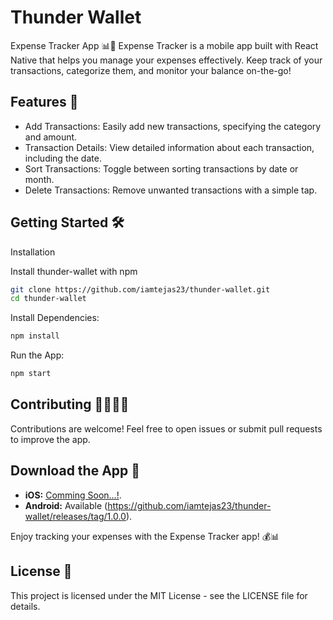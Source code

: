 
# Thunder Wallet

Expense Tracker App 📊💸 Expense Tracker is a mobile app built with React Native that helps you manage your expenses effectively. Keep track of your transactions, categorize them, and monitor your balance on-the-go!


## Features 🚀

- Add Transactions: Easily add new transactions, specifying the category and amount.
- Transaction Details: View detailed information about each transaction, including the date.
- Sort Transactions: Toggle between sorting transactions by date or month.
- Delete Transactions: Remove unwanted transactions with a simple tap.


## Getting Started 🛠️ 
Installation

Install thunder-wallet with npm

```bash
git clone https://github.com/iamtejas23/thunder-wallet.git
cd thunder-wallet
```
Install Dependencies:
```bash
npm install
```
Run the App:
```bash
npm start
```


## Contributing 👩‍💻👨‍💻

Contributions are welcome! Feel free to open issues or submit pull requests to improve the app.

## Download the App 📲

- **iOS:** [Comming Soon...!](link-to-your-app-on-app-store).
- **Android:** Available (https://github.com/iamtejas23/thunder-wallet/releases/tag/1.0.0).

Enjoy tracking your expenses with the Expense Tracker app! 💰📊

## License 📄
This project is licensed under the MIT License - see the LICENSE file for details.


